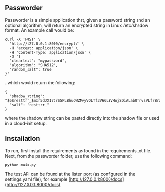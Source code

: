 ## Passworder

Passworder is a simple application that, given a password string and an optional algorithm, will return an encrypted string in Linux /etc/shadow format. An example call would be:
```
curl -X 'POST' \
  'http://127.0.0.1:8000/encrypt/' \
  -H 'accept: application/json' \
  -H 'Content-Type: application/json' \
  -d '{
  "cleartext": "mypassword",
  "algorithm": "SHA512",
  "random_salt": true
}'
```
..which would return the following:
``` 
{
  "shadow_string": "$6$resttrr_$mIr5dJXI71rS5PLBhuoWZMvyVOLTf3V66LBVHojSDiALab0TrvsVLfrBrakie+6Os3lsyy+WlrpsnFzYUFfayA==",
  "salt": "resttrr_"
}
```
where the shadow string can be pasted directly into the shadow file or used in a cloud-init setup. 

## Installation

To run, first install the requirements as found in the requirements.txt file. Next, from the passworder folder, use the following command:
```
python main.py
```

The test API can be found at the listen port (as configured in the settings.yaml file), for example [http://127.0.0.1:8000/docs](http://127.0.0.1:8000/docs)